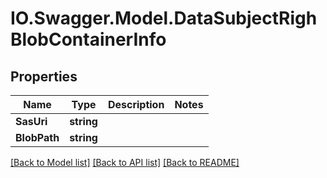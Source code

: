 # IO.Swagger.Model.DataSubjectRighBlobContainerInfo
## Properties

Name | Type | Description | Notes
------------ | ------------- | ------------- | -------------
**SasUri** | **string** |  | 
**BlobPath** | **string** |  | 

[[Back to Model list]](../README.md#documentation-for-models) [[Back to API list]](../README.md#documentation-for-api-endpoints) [[Back to README]](../README.md)

